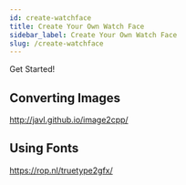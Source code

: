 ```yaml
---
id: create-watchface
title: Create Your Own Watch Face
sidebar_label: Create Your Own Watch Face
slug: /create-watchface
---
```


Get Started!

## Converting Images

http://javl.github.io/image2cpp/

## Using Fonts

https://rop.nl/truetype2gfx/